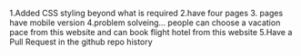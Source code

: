 1.Added CSS styling beyond what is required
2.have four pages
3. pages have mobile version
4.problem solveing... people can choose a vacation pace from this website and can book flight hotel from this website
5.Have a Pull Request in the github repo history
